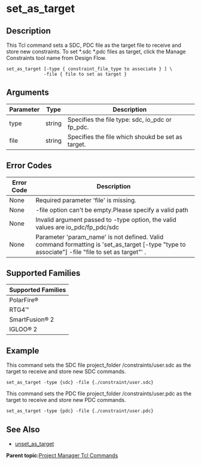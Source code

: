 # set\_as\_target

## Description

This Tcl command sets a SDC, PDC file as the target file to receive and store new constraints. To set \*.sdc \*.pdc files as target, click the Manage Constraints tool name from Design Flow.

```
set_as_target [-type { constraint_file_type to associate } ] \
              -file { file to set as target }
```

## Arguments

|Parameter|Type|Description|
|---------|----|-----------|
|type|string|Specifies the file type: sdc, io\_pdc or fp\_pdc.|
|file|string|Specifies the file which shoukd be set as target.|

## Error Codes

|Error Code|Description|
|----------|-----------|
|None|Required parameter 'file' is missing.|
|None|-file option can't be empty.Please specify a valid path|
|None|Invalid argument passed to -type option, the valid values are io\_pdc/fp\_pdc/sdc|
|None|Parameter 'param\_name' is not defined. Valid command formatting is 'set\_as\_target \[-type "type to associate"\] -file "file to set as target"' .|

## Supported Families

|Supported Families|
|------------------|
|PolarFire®|
|RTG4™|
|SmartFusion® 2|
|IGLOO® 2|

## Example

This command sets the SDC file project\_folder /constraints/user.sdc as the target to receive and store new SDC commands.

```
set_as_target -type {sdc} -file {./constraint/user.sdc}
```

This command sets the PDC file project\_folder /constraints/user.pdc as the target to receive and store new PDC commands.

```
set_as_target -type {pdc} -file {./constraint/user.pdc}
```

## See Also

-   [unset\_as\_target](GUID-06271878-A36C-4722-93BC-46DC055BED0E.md)

**Parent topic:**[Project Manager Tcl Commands](GUID-CE445F8D-419D-434B-9288-A0005F280E89.md)

